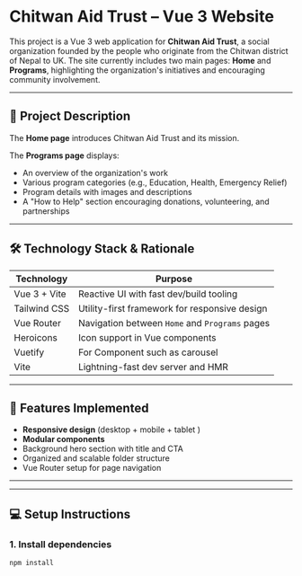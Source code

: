 # Chitwan Aid Trust – Vue 3 Website

This project is a Vue 3 web application for **Chitwan Aid Trust**, a social organization founded by the people who originate from the Chitwan district of Nepal to UK. The site currently includes two main pages: **Home** and **Programs**, highlighting the organization's initiatives and encouraging community involvement.

---

## 📌 Project Description

The **Home page** introduces Chitwan Aid Trust and its mission.

The **Programs page** displays:
- An overview of the organization's work
- Various program categories (e.g., Education, Health, Emergency Relief)
- Program details with images and descriptions
- A "How to Help" section encouraging donations, volunteering, and partnerships

---

## 🛠️ Technology Stack & Rationale

| Technology       | Purpose                                             |
|------------------|-----------------------------------------------------|
| Vue 3 + Vite     | Reactive UI with fast dev/build tooling             |
| Tailwind CSS     | Utility-first framework for responsive design       |
| Vue Router       | Navigation between `Home` and `Programs` pages      |
| Heroicons        | Icon support in Vue components
| Vuetify          | For Component such as carousel                      |
| Vite             | Lightning-fast dev server and HMR                   |

---

## 🚀 Features Implemented

- **Responsive design** (desktop + mobile + tablet )
- **Modular components** 
- Background hero section with title and CTA
- Organized and scalable folder structure
- Vue Router setup for page navigation

---


---

## 💻 Setup Instructions

### 1. Install dependencies

```sh
npm install




